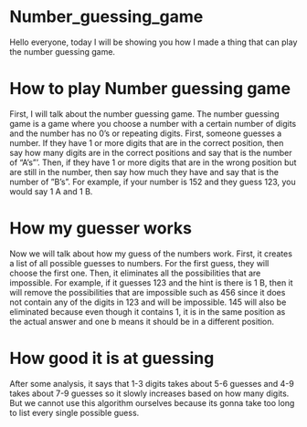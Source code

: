# Number_guessing_game
Hello everyone, today I will be showing you how I made a thing that can play the number guessing game.

# How to play Number guessing game
First, I will talk about the number guessing game. The number guessing game is a game where you choose a number with a certain number of digits and the number has no 0’s or repeating digits. First, someone guesses a number. If they have 1 or more digits that are in the correct position, then say how many digits are in the correct positions and say that is the number of “A’s”’. Then, if they have 1 or more digits that are in the wrong position but are still in the number, then say how much they have and say that is the number of ”B’s”. For example, if your number is 152 and they guess 123, you would say 1 A and 1 B.

# How my guesser works
Now we will talk about how my guess of the numbers work. First, it creates a list of all possible guesses to numbers. For the first guess, they will choose the first one. Then, it eliminates all the possibilities that are impossible. For example, if it guesses 123 and the hint is there is 1 B, then it will remove the possibilities that are impossible such as 456 since it does not contain any of the digits in 123 and will be impossible. 145 will also be eliminated because even though it contains 1, it is in the same position as the actual answer and one b means it should be in a different position.

# How good it is at guessing
After some analysis, it says that 1-3 digits takes about 5-6 guesses and 4-9 takes about 7-9 guesses so it slowly increases based on how many digits. But we cannot use this algorithm ourselves because its gonna take too long to list every single possible guess.

